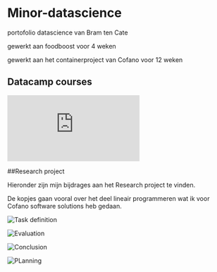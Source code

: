 # Minor-datascience
portofolio datascience van Bram ten Cate

gewerkt aan foodboost voor 4 weken

gewerkt aan het containerproject van Cofano voor 12 weken

## Datacamp courses

![hier zijn al mijn datacamp certifcaten te vinden](https://github.com/Bram-tenCate/Minor-datascience/blob/main/datacamp.md)

##Research project 

Hieronder zijn mijn bijdrages aan het Research project te vinden.

De kopjes gaan vooral over het deel lineair programmeren wat ik voor Cofano software solutions heb gedaan. 

![Task definition]()

![Evaluation]()

![Conclusion]()

![PLanning]()

